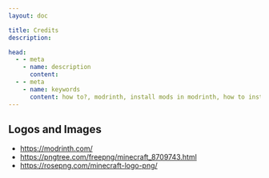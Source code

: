 ```yaml
---
layout: doc

title: Credits
description: 

head:
  - - meta
    - name: description
      content: 
  - - meta
    - name: keywords
      content: how to?, modrinth, install mods in modrinth, how to install mods, install mods in minecraft, meteor client, meteor client addon, minecraft mods
---
```

## Logos and Images

* https://modrinth.com/
* https://pngtree.com/freepng/minecraft_8709743.html
* https://rosepng.com/minecraft-logo-png/
